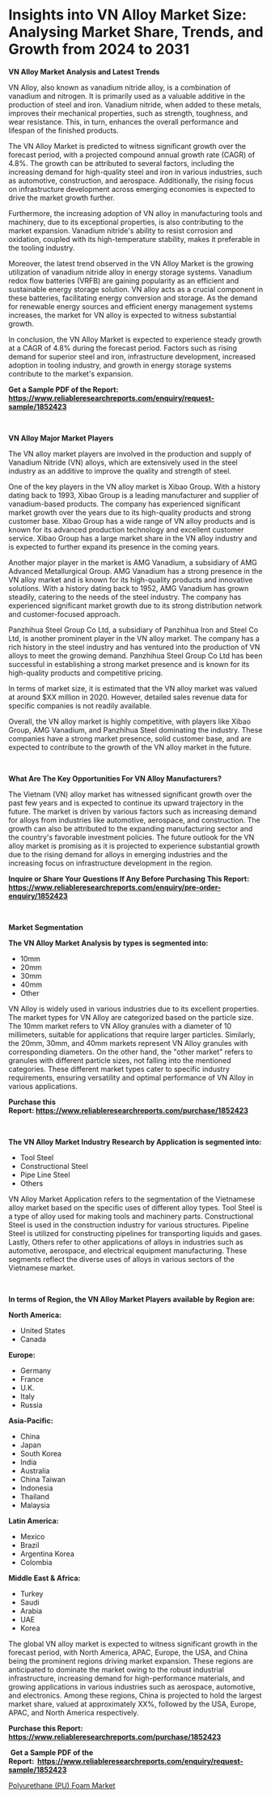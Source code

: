 <p><h1>Insights into VN Alloy Market Size: Analysing Market Share, Trends, and Growth from 2024 to 2031</h1></p><p><strong>VN Alloy Market Analysis and Latest Trends</strong></p>
<p><p>VN Alloy, also known as vanadium nitride alloy, is a combination of vanadium and nitrogen. It is primarily used as a valuable additive in the production of steel and iron. Vanadium nitride, when added to these metals, improves their mechanical properties, such as strength, toughness, and wear resistance. This, in turn, enhances the overall performance and lifespan of the finished products.</p><p>The VN Alloy Market is predicted to witness significant growth over the forecast period, with a projected compound annual growth rate (CAGR) of 4.8%. The growth can be attributed to several factors, including the increasing demand for high-quality steel and iron in various industries, such as automotive, construction, and aerospace. Additionally, the rising focus on infrastructure development across emerging economies is expected to drive the market growth further.</p><p>Furthermore, the increasing adoption of VN alloy in manufacturing tools and machinery, due to its exceptional properties, is also contributing to the market expansion. Vanadium nitride's ability to resist corrosion and oxidation, coupled with its high-temperature stability, makes it preferable in the tooling industry.</p><p>Moreover, the latest trend observed in the VN Alloy Market is the growing utilization of vanadium nitride alloy in energy storage systems. Vanadium redox flow batteries (VRFB) are gaining popularity as an efficient and sustainable energy storage solution. VN alloy acts as a crucial component in these batteries, facilitating energy conversion and storage. As the demand for renewable energy sources and efficient energy management systems increases, the market for VN alloy is expected to witness substantial growth.</p><p>In conclusion, the VN Alloy Market is expected to experience steady growth at a CAGR of 4.8% during the forecast period. Factors such as rising demand for superior steel and iron, infrastructure development, increased adoption in tooling industry, and growth in energy storage systems contribute to the market's expansion.</p></p>
<p><strong>Get a Sample PDF of the Report:&nbsp; <a href="https://www.reliableresearchreports.com/enquiry/request-sample/1852423">https://www.reliableresearchreports.com/enquiry/request-sample/1852423</a></strong></p>
<p>&nbsp;</p>
<p><strong>VN Alloy Major Market Players</strong></p>
<p><p>The VN alloy market players are involved in the production and supply of Vanadium Nitride (VN) alloys, which are extensively used in the steel industry as an additive to improve the quality and strength of steel.</p><p>One of the key players in the VN alloy market is Xibao Group. With a history dating back to 1993, Xibao Group is a leading manufacturer and supplier of vanadium-based products. The company has experienced significant market growth over the years due to its high-quality products and strong customer base. Xibao Group has a wide range of VN alloy products and is known for its advanced production technology and excellent customer service. Xibao Group has a large market share in the VN alloy industry and is expected to further expand its presence in the coming years.</p><p>Another major player in the market is AMG Vanadium, a subsidiary of AMG Advanced Metallurgical Group. AMG Vanadium has a strong presence in the VN alloy market and is known for its high-quality products and innovative solutions. With a history dating back to 1952, AMG Vanadium has grown steadily, catering to the needs of the steel industry. The company has experienced significant market growth due to its strong distribution network and customer-focused approach.</p><p>Panzhihua Steel Group Co Ltd, a subsidiary of Panzhihua Iron and Steel Co Ltd, is another prominent player in the VN alloy market. The company has a rich history in the steel industry and has ventured into the production of VN alloys to meet the growing demand. Panzhihua Steel Group Co Ltd has been successful in establishing a strong market presence and is known for its high-quality products and competitive pricing.</p><p>In terms of market size, it is estimated that the VN alloy market was valued at around $XX million in 2020. However, detailed sales revenue data for specific companies is not readily available.</p><p>Overall, the VN alloy market is highly competitive, with players like Xibao Group, AMG Vanadium, and Panzhihua Steel dominating the industry. These companies have a strong market presence, solid customer base, and are expected to contribute to the growth of the VN alloy market in the future.</p></p>
<p>&nbsp;</p>
<p><strong>What Are The Key Opportunities For VN Alloy Manufacturers?</strong></p>
<p><p>The Vietnam (VN) alloy market has witnessed significant growth over the past few years and is expected to continue its upward trajectory in the future. The market is driven by various factors such as increasing demand for alloys from industries like automotive, aerospace, and construction. The growth can also be attributed to the expanding manufacturing sector and the country's favorable investment policies. The future outlook for the VN alloy market is promising as it is projected to experience substantial growth due to the rising demand for alloys in emerging industries and the increasing focus on infrastructure development in the region.</p></p>
<p><strong>Inquire or Share Your Questions If Any Before Purchasing This Report: <a href="https://www.reliableresearchreports.com/enquiry/pre-order-enquiry/1852423">https://www.reliableresearchreports.com/enquiry/pre-order-enquiry/1852423</a></strong></p>
<p>&nbsp;</p>
<p><strong>Market Segmentation</strong></p>
<p><strong>The VN Alloy Market Analysis by types is segmented into:</strong></p>
<p><ul><li>10mm</li><li>20mm</li><li>30mm</li><li>40mm</li><li>Other</li></ul></p>
<p><p>VN Alloy is widely used in various industries due to its excellent properties. The market types for VN Alloy are categorized based on the particle size. The 10mm market refers to VN Alloy granules with a diameter of 10 millimeters, suitable for applications that require larger particles. Similarly, the 20mm, 30mm, and 40mm markets represent VN Alloy granules with corresponding diameters. On the other hand, the "other market" refers to granules with different particle sizes, not falling into the mentioned categories. These different market types cater to specific industry requirements, ensuring versatility and optimal performance of VN Alloy in various applications.</p></p>
<p><strong>Purchase this Report:&nbsp;<a href="https://www.reliableresearchreports.com/purchase/1852423">https://www.reliableresearchreports.com/purchase/1852423</a></strong></p>
<p>&nbsp;</p>
<p><strong>The VN Alloy Market Industry Research by Application is segmented into:</strong></p>
<p><ul><li>Tool Steel</li><li>Constructional Steel</li><li>Pipe Line Steel</li><li>Others</li></ul></p>
<p><p>VN Alloy Market Application refers to the segmentation of the Vietnamese alloy market based on the specific uses of different alloy types. Tool Steel is a type of alloy used for making tools and machinery parts. Constructional Steel is used in the construction industry for various structures. Pipeline Steel is utilized for constructing pipelines for transporting liquids and gases. Lastly, Others refer to other applications of alloys in industries such as automotive, aerospace, and electrical equipment manufacturing. These segments reflect the diverse uses of alloys in various sectors of the Vietnamese market.</p></p>
<p>&nbsp;</p>
<p><strong>In terms of Region, the VN Alloy Market Players available by Region are:</strong></p>
<p>
    <p> <strong> North America: </strong>
        <ul>
            <li>United States</li>
            <li>Canada</li>
        </ul>
        </p> 
    <p> <strong> Europe: </strong>
        <ul>
            <li>Germany</li>
            <li>France</li>
            <li>U.K.</li>
            <li>Italy</li>
            <li>Russia</li>
        </ul>
        </p> 
    <p> <strong> Asia-Pacific: </strong>
        <ul>
            <li>China</li>
            <li>Japan</li>
            <li>South Korea</li>
            <li>India</li>
            <li>Australia</li>
            <li>China Taiwan</li>
            <li>Indonesia</li>
            <li>Thailand</li>
            <li>Malaysia</li>
        </ul>
        </p> 
    <p> <strong> Latin America: </strong>
        <ul>
            <li>Mexico</li>
            <li>Brazil</li>
            <li>Argentina Korea</li>
            <li>Colombia</li>
        </ul>
        </p> 
    <p> <strong> Middle East & Africa: </strong>
        <ul>
            <li>Turkey</li>
            <li>Saudi</li>
            <li>Arabia</li>
            <li>UAE</li>
            <li>Korea</li>
        </ul>
    </p>
    </p>
<p><p>The global VN alloy market is expected to witness significant growth in the forecast period, with North America, APAC, Europe, the USA, and China being the prominent regions driving market expansion. These regions are anticipated to dominate the market owing to the robust industrial infrastructure, increasing demand for high-performance materials, and growing applications in various industries such as aerospace, automotive, and electronics. Among these regions, China is projected to hold the largest market share, valued at approximately XX%, followed by the USA, Europe, APAC, and North America respectively.</p></p>
<p><strong>Purchase this Report: <a href="https://www.reliableresearchreports.com/purchase/1852423">https://www.reliableresearchreports.com/purchase/1852423</a></strong></p>
<p>&nbsp;<strong>Get a Sample PDF of the Report:&nbsp;&nbsp;<a href="https://www.reliableresearchreports.com/enquiry/request-sample/1852423">https://www.reliableresearchreports.com/enquiry/request-sample/1852423</a></strong></p>
<p><strong></strong></p>
<p><p><a href="https://github.com/GroverBarry/Market-Research-Report-List-2/blob/main/polyurethane-pu-foam-market.md">Polyurethane (PU) Foam Market</a></p></p>